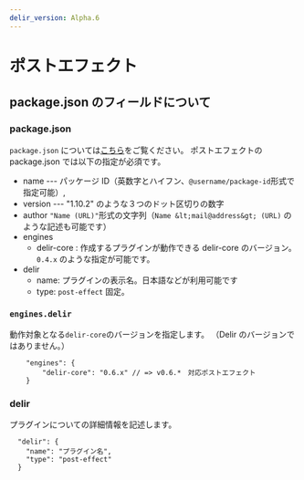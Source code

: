 ```yaml
---
delir_version: Alpha.6
---
```


# ポストエフェクト

## package.json のフィールドについて

### package.json

`package.json` については[こちら](http://liberty-technology.biz/PublicItems/npm/package.json.html)をご覧ください。
ポストエフェクトの package.json では以下の指定が必須です。

- name --- パッケージ ID（英数字とハイフン、`@username/package-id`形式で指定可能）,
- version --- "1.10.2" のような３つのドット区切りの数字
- author `"Name (URL)"`形式の文字列（`Name &lt;mail@address&gt; (URL)` のような記述も可能です）
- engines
  - delir-core : 作成するプラグインが動作できる delir-core のバージョン。`0.4.x` のような指定が可能です。
- delir
  - name: プラグインの表示名。日本語などが利用可能です
  - type: `post-effect` 固定。

### `engines.delir`

動作対象となる`delir-core`のバージョンを指定します。
（Delir のバージョンではありません。）

```json5
    "engines": {
        "delir-core": "0.6.x" // => v0.6.*　対応ポストエフェクト
    }
```

### delir

プラグインについての詳細情報を記述します。

```json5
  "delir": {
    "name": "プラグイン名",
    "type": "post-effect"
  }
```
